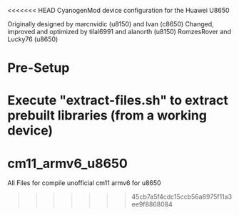 <<<<<<< HEAD
CyanogenMod device configuration for the Huawei U8650

Originally designed by marcnvidic (u8150) and Ivan (c8650)
Changed, improved and optimized by tilal6991 and alanorth (u8150) RomzesRover and Lucky76 (u8650)

Pre-Setup
=========
Execute "extract-files.sh" to extract prebuilt libraries (from a working device)
=======
cm11_armv6_u8650
================

All Files for compile unofficial cm11 armv6 for u8650
>>>>>>> 45cb7a5f4cdc15ccb56a8975f11a3ee9f8868084
